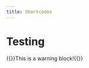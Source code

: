 ```yaml
---
title: Shortcodes
---
```

# Testing

{{<callout type="warning">}}This is a warning block!{{</callout>}}
